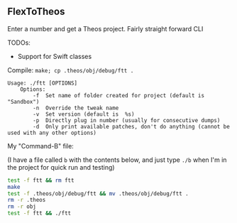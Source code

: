 ## FlexToTheos 

Enter a number and get a Theos project. Fairly straight forward CLI

TODOs: 
 - Support for Swift classes 

Compile: `make; cp .theos/obj/debug/ftt .`

```
Usage: ./ftt [OPTIONS]
    Options: 
		-f  Set name of folder created for project (default is "Sandbox")
		-n  Override the tweak name
		-v  Set version (default is  %s)
		-p  Directly plug in number (usually for consecutive dumps)
		-d  Only print available patches, don't do anything (cannot be used with any other options)
```


My "Command-B" file: 

(I have a file called `b` with the contents below, and just type `./b` when I'm in the project for quick run and testing)

```bash
test -f ftt && rm ftt 
make
test -f .theos/obj/debug/ftt && mv .theos/obj/debug/ftt .
rm -r .theos
rm -r obj
test -f ftt && ./ftt 
```
